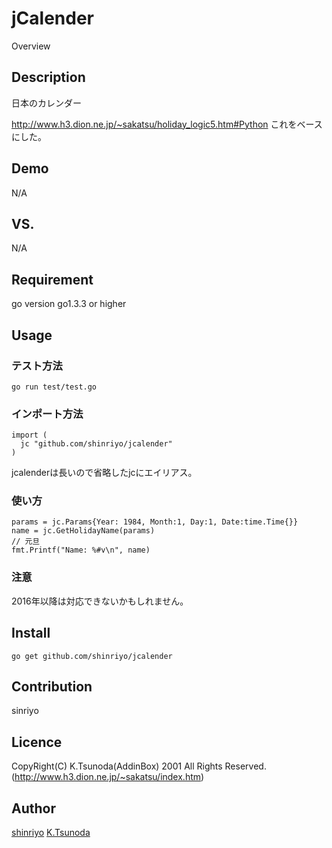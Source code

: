 jCalender
====

Overview

## Description

日本のカレンダー

http://www.h3.dion.ne.jp/~sakatsu/holiday_logic5.htm#Python
これをベースにした。

## Demo

N/A

## VS. 

N/A

## Requirement

go version go1.3.3 or higher

## Usage

### テスト方法
```
go run test/test.go
```

### インポート方法
```
import (
  jc "github.com/shinriyo/jcalender"
)
```

jcalenderは長いので省略したjcにエイリアス。

### 使い方
```
params = jc.Params{Year: 1984, Month:1, Day:1, Date:time.Time{}}
name = jc.GetHolidayName(params)
// 元旦
fmt.Printf("Name: %#v\n", name)
```

### 注意

2016年以降は対応できないかもしれません。

## Install

```
go get github.com/shinriyo/jcalender
```

## Contribution

sinriyo

## Licence

CopyRight(C) K.Tsunoda(AddinBox) 2001 All Rights Reserved.
(http://www.h3.dion.ne.jp/~sakatsu/index.htm)

## Author

[shinriyo](https://github.com/shinriyo/)
[K.Tsunoda](http://www.h3.dion.ne.jp/~sakatsu/index.htm)

